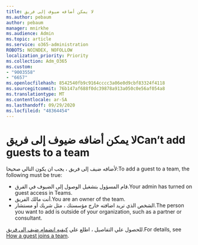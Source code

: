 ```yaml
---
title: لا يمكن أضافه ضيوف إلى فريق
ms.author: pebaum
author: pebaum
manager: mnirkhe
ms.audience: Admin
ms.topic: article
ms.service: o365-administration
ROBOTS: NOINDEX, NOFOLLOW
localization_priority: Priority
ms.collection: Adm_O365
ms.custom:
- "9003558"
- "6657"
ms.openlocfilehash: 8542540fb9c9164cccc3a06e0d9cbf83324f4118
ms.sourcegitcommit: 76b147af688f0dc39878a913a050c0e56af054a8
ms.translationtype: MT
ms.contentlocale: ar-SA
ms.lasthandoff: 09/29/2020
ms.locfileid: "48364454"
---
```

# <a name="cant-add-guests-to-a-team"></a><span data-ttu-id="0004a-102">لا يمكن أضافه ضيوف إلى فريق</span><span class="sxs-lookup"><span data-stu-id="0004a-102">Can’t add guests to a team</span></span>

<span data-ttu-id="0004a-103">لأضافه ضيف إلى فريق ، يجب ان يكون التالي صحيحا:</span><span class="sxs-lookup"><span data-stu-id="0004a-103">To add a guest to a team, the following must be true:</span></span>  

- <span data-ttu-id="0004a-104">قام المسؤول بتشغيل الوصول إلى الضيوف في الفرق.</span><span class="sxs-lookup"><span data-stu-id="0004a-104">Your admin has turned on guest access in Teams.</span></span>
- <span data-ttu-id="0004a-105">أنت مالك الفريق.</span><span class="sxs-lookup"><span data-stu-id="0004a-105">You are an owner of the team.</span></span>
- <span data-ttu-id="0004a-106">الشخص الذي تريد اضافته خارج مؤسستك ، مثل شريك أو مستشار.</span><span class="sxs-lookup"><span data-stu-id="0004a-106">The person you want to add is outside of your organization, such as a partner or consultant.</span></span>

<span data-ttu-id="0004a-107">للحصول علي التفاصيل ، اطلع علي  [كيفيه انضمام ضيف إلى فريق](https://docs.microsoft.com/MicrosoftTeams/guest-joins).</span><span class="sxs-lookup"><span data-stu-id="0004a-107">For details, see  [How a guest joins a team](https://docs.microsoft.com/MicrosoftTeams/guest-joins).</span></span>